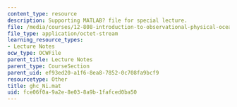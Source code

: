 ```yaml
---
content_type: resource
description: Supporting MATLAB? file for special lecture.
file: /media/courses/12-808-introduction-to-observational-physical-oceanography-fall-2004/fce06f0a9a2e8e038a9b1fafced0ba50_ghc_Ni.mat
file_type: application/octet-stream
learning_resource_types:
- Lecture Notes
ocw_type: OCWFile
parent_title: Lecture Notes
parent_type: CourseSection
parent_uid: ef93ed20-a1f6-8ea8-7852-0c708fa9bcf9
resourcetype: Other
title: ghc_Ni.mat
uid: fce06f0a-9a2e-8e03-8a9b-1fafced0ba50
---
```


